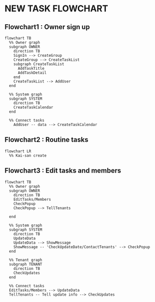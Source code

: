# NEW TASK FLOWCHART

## Flowchart1 : Owner sign up

```mermaid
flowchart TB
  %% Owner graph
  subgraph OWNER
    direction TB
    SignIn --> CreateGroup
    CreateGroup --> CreateTaskList
    subgraph CreateTaskList
      AddTaskTitle
      AddTaskDetail
    end
    CreateTaskList --> AddUser
  end

  %% System graph
  subgraph SYSTEM
    direction TB
    CreateTaskCalendar
  end

  %% Connect tasks
    AddUser -- data --> CreateTaskCalendar
```

## Flowchart2 : Routine tasks

```mermaid
flowchart LR
  %% Kai-san create
```

## Flowchart3 : Edit tasks and members

```mermaid
flowchart TB
  %% Owner graph
  subgraph OWNER
    direction TB
    EditTasks/Members
    CheckPopup
    CheckPopup --> TellTenants

  end

  %% System graph
  subgraph SYSTEM
    direction TB
    UpdateData
    UpdateData --> ShowMessage
    ShowMessage -- 'CheckUpdateDate/ContactTenants' --> CheckPopup
  end

  %% Tenant graph
  subgraph TENANT
    direction TB
    CheckUpdates
  end

  %% Connect tasks
  EditTasks/Members --> UpdateData
  TellTenants -- Tell update info --> CheckUpdates
```
